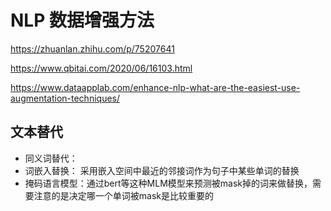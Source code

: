 # NLP 数据增强方法

https://zhuanlan.zhihu.com/p/75207641

https://www.qbitai.com/2020/06/16103.html

https://www.dataapplab.com/enhance-nlp-what-are-the-easiest-use-augmentation-techniques/

## 文本替代

- 同义词替代：
- 词嵌入替换： 采用嵌入空间中最近的邻接词作为句子中某些单词的替换
- 掩码语言模型：通过bert等这种MLM模型来预测被mask掉的词来做替换，需要注意的是决定哪一个单词被mask是比较重要的